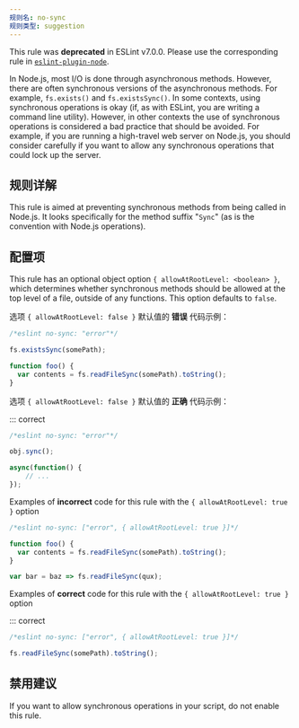```yaml
---
规则名: no-sync
规则类型: suggestion
---
```



This rule was **deprecated** in ESLint v7.0.0. Please use the corresponding rule in [`eslint-plugin-node`](https://github.com/mysticatea/eslint-plugin-node).

In Node.js, most I/O is done through asynchronous methods. However, there are often synchronous versions of the asynchronous methods. For example, `fs.exists()` and `fs.existsSync()`. In some contexts, using synchronous operations is okay (if, as with ESLint, you are writing a command line utility). However, in other contexts the use of synchronous operations is considered a bad practice that should be avoided. For example, if you are running a high-travel web server on Node.js, you should consider carefully if you want to allow any synchronous operations that could lock up the server.

## 规则详解

This rule is aimed at preventing synchronous methods from being called in Node.js. It looks specifically for the method suffix "`Sync`" (as is the convention with Node.js operations).

## 配置项

This rule has an optional object option `{ allowAtRootLevel: <boolean> }`, which determines whether synchronous methods should be allowed at the top level of a file, outside of any functions. This option defaults to `false`.

选项 `{ allowAtRootLevel: false }`  默认值的 **错误** 代码示例：



```js
/*eslint no-sync: "error"*/

fs.existsSync(somePath);

function foo() {
  var contents = fs.readFileSync(somePath).toString();
}
```

选项 `{ allowAtRootLevel: false }` 默认值的 **正确** 代码示例：

::: correct

```js
/*eslint no-sync: "error"*/

obj.sync();

async(function() {
    // ...
});
```

Examples of **incorrect** code for this rule with the `{ allowAtRootLevel: true }` option



```js
/*eslint no-sync: ["error", { allowAtRootLevel: true }]*/

function foo() {
  var contents = fs.readFileSync(somePath).toString();
}

var bar = baz => fs.readFileSync(qux);
```

Examples of **correct** code for this rule with the `{ allowAtRootLevel: true }` option

::: correct

```js
/*eslint no-sync: ["error", { allowAtRootLevel: true }]*/

fs.readFileSync(somePath).toString();
```

## 禁用建议

If you want to allow synchronous operations in your script, do not enable this rule.
